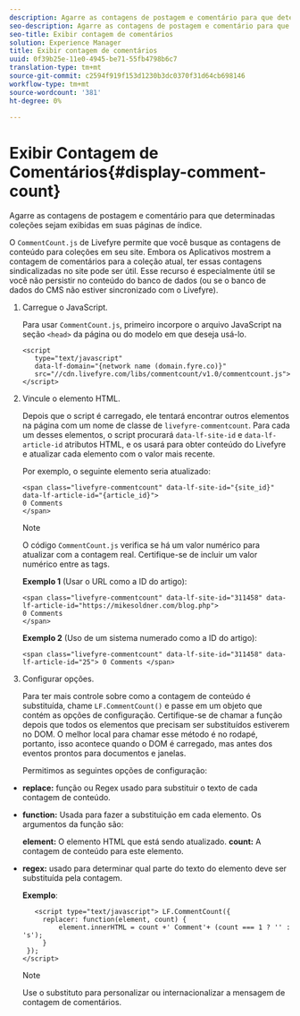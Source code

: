 ```yaml
---
description: Agarre as contagens de postagem e comentário para que determinadas coleções sejam exibidas em suas páginas de índice.
seo-description: Agarre as contagens de postagem e comentário para que determinadas coleções sejam exibidas em suas páginas de índice.
seo-title: Exibir contagem de comentários
solution: Experience Manager
title: Exibir contagem de comentários
uuid: 0f39b25e-11e0-4945-be71-55fb4798b6c7
translation-type: tm+mt
source-git-commit: c2594f919f153d1230b3dc0370f31d64cb698146
workflow-type: tm+mt
source-wordcount: '381'
ht-degree: 0%

---
```



# Exibir Contagem de Comentários{#display-comment-count}

Agarre as contagens de postagem e comentário para que determinadas coleções sejam exibidas em suas páginas de índice.

O `CommentCount.js` de Livefyre permite que você busque as contagens de conteúdo para coleções em seu site. Embora os Aplicativos mostrem a contagem de comentários para a coleção atual, ter essas contagens sindicalizadas no site pode ser útil. Esse recurso é especialmente útil se você não persistir no conteúdo do banco de dados (ou se o banco de dados do CMS não estiver sincronizado com o Livefyre).

1. Carregue o JavaScript.

   Para usar `CommentCount.js`, primeiro incorpore o arquivo JavaScript na seção `<head>` da página ou do modelo em que deseja usá-lo.

   ```
   <script 
      type="text/javascript" 
      data-lf-domain="{network name (domain.fyre.co)}" 
      src="//cdn.livefyre.com/libs/commentcount/v1.0/commentcount.js"> 
   </script>
   ```

1. Vincule o elemento HTML.

   Depois que o script é carregado, ele tentará encontrar outros elementos na página com um nome de classe de `livefyre-commentcount`. Para cada um desses elementos, o script procurará `data-lf-site-id` e `data-lf-article-id` atributos HTML, e os usará para obter conteúdo do Livefyre e atualizar cada elemento com o valor mais recente.

   Por exemplo, o seguinte elemento seria atualizado:

   ```
   <span class="livefyre-commentcount" data-lf-site-id="{site_id}" data-lf-article-id="{article_id}"> 
   0 Comments  
   </span>
   ```

   >[!NOTE]
   >
   >O código `CommentCount.js` verifica se há um valor numérico para atualizar com a contagem real. Certifique-se de incluir um valor numérico entre as tags.

   **Exemplo 1** (Usar o URL como a ID do artigo):

   ```
   <span class="livefyre-commentcount" data-lf-site-id="311458" data-lf-article-id="https://mikesoldner.com/blog.php">  
   0 Comments  
   </span>
   ```

   **Exemplo 2** (Uso de um sistema numerado como a ID do artigo):

   ```
   <span class="livefyre-commentcount" data-lf-site-id="311458" data-lf-article-id="25"> 0 Comments </span>
   ```

1. Configurar opções.

   Para ter mais controle sobre como a contagem de conteúdo é substituída, chame `LF.CommentCount()` e passe em um objeto que contém as opções de configuração. Certifique-se de chamar a função depois que todos os elementos que precisam ser substituídos estiverem no DOM. O melhor local para chamar esse método é no rodapé, portanto, isso acontece quando o DOM é carregado, mas antes dos eventos prontos para documentos e janelas.

   Permitimos as seguintes opções de configuração:

* **replace:** função ou Regex usado para substituir o texto de cada contagem de conteúdo.

* **function:** Usada para fazer a substituição em cada elemento. Os argumentos da função são:

   **element:** O elemento HTML que está sendo atualizado.
   **count:** A contagem de conteúdo para este elemento.

* **regex:** usado para determinar qual parte do texto do elemento deve ser substituída pela contagem.

   **Exemplo**:

   ```
      <script type="text/javascript"> LF.CommentCount({ 
        replacer: function(element, count) { 
            element.innerHTML = count +' Comment'+ (count === 1 ? '' : 's'); 
        } 
    }); 
   </script>
   ```

   >[!NOTE]
   >
   >Use o substituto para personalizar ou internacionalizar a mensagem de contagem de comentários.
